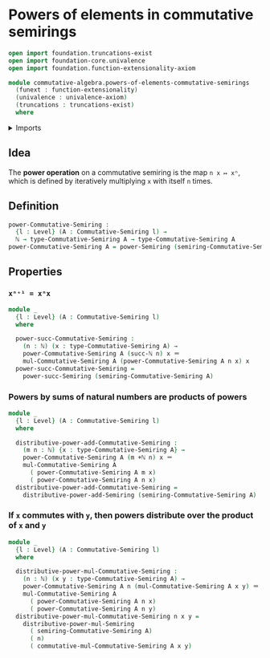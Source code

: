 # Powers of elements in commutative semirings

```agda
open import foundation.truncations-exist
open import foundation-core.univalence
open import foundation.function-extensionality-axiom

module commutative-algebra.powers-of-elements-commutative-semirings
  (funext : function-extensionality)
  (univalence : univalence-axiom)
  (truncations : truncations-exist)
  where
```

<details><summary>Imports</summary>

```agda
open import commutative-algebra.commutative-semirings funext univalence truncations

open import elementary-number-theory.addition-natural-numbers
open import elementary-number-theory.natural-numbers

open import foundation.identity-types funext
open import foundation.universe-levels

open import ring-theory.powers-of-elements-semirings funext univalence truncations
```

</details>

## Idea

The **power operation** on a commutative semiring is the map `n x ↦ xⁿ`, which
is defined by iteratively multiplying `x` with itself `n` times.

## Definition

```agda
power-Commutative-Semiring :
  {l : Level} (A : Commutative-Semiring l) →
  ℕ → type-Commutative-Semiring A → type-Commutative-Semiring A
power-Commutative-Semiring A = power-Semiring (semiring-Commutative-Semiring A)
```

## Properties

### `xⁿ⁺¹ = xⁿx`

```agda
module _
  {l : Level} (A : Commutative-Semiring l)
  where

  power-succ-Commutative-Semiring :
    (n : ℕ) (x : type-Commutative-Semiring A) →
    power-Commutative-Semiring A (succ-ℕ n) x ＝
    mul-Commutative-Semiring A (power-Commutative-Semiring A n x) x
  power-succ-Commutative-Semiring =
    power-succ-Semiring (semiring-Commutative-Semiring A)
```

### Powers by sums of natural numbers are products of powers

```agda
module _
  {l : Level} (A : Commutative-Semiring l)
  where

  distributive-power-add-Commutative-Semiring :
    (m n : ℕ) {x : type-Commutative-Semiring A} →
    power-Commutative-Semiring A (m +ℕ n) x ＝
    mul-Commutative-Semiring A
      ( power-Commutative-Semiring A m x)
      ( power-Commutative-Semiring A n x)
  distributive-power-add-Commutative-Semiring =
    distributive-power-add-Semiring (semiring-Commutative-Semiring A)
```

### If `x` commutes with `y`, then powers distribute over the product of `x` and `y`

```agda
module _
  {l : Level} (A : Commutative-Semiring l)
  where

  distributive-power-mul-Commutative-Semiring :
    (n : ℕ) (x y : type-Commutative-Semiring A) →
    power-Commutative-Semiring A n (mul-Commutative-Semiring A x y) ＝
    mul-Commutative-Semiring A
      ( power-Commutative-Semiring A n x)
      ( power-Commutative-Semiring A n y)
  distributive-power-mul-Commutative-Semiring n x y =
    distributive-power-mul-Semiring
      ( semiring-Commutative-Semiring A)
      ( n)
      ( commutative-mul-Commutative-Semiring A x y)
```
